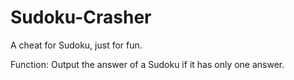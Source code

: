 # Sudoku-Crasher
A cheat for Sudoku, just for fun.

Function:
  Output the answer of a Sudoku if it has only one answer.
